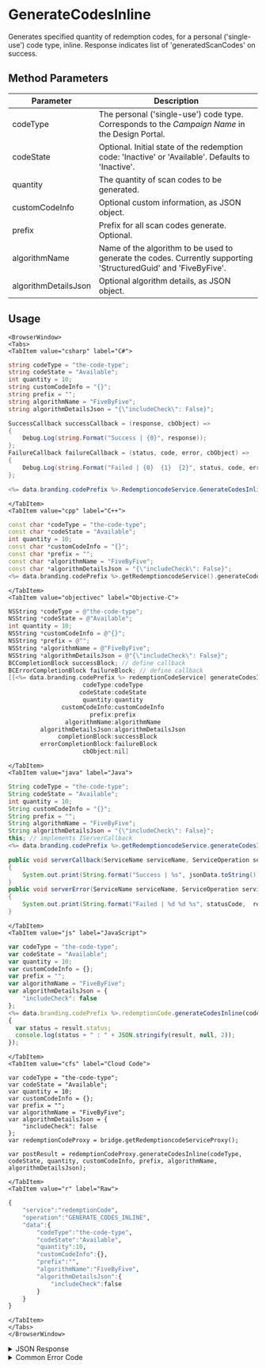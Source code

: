 # GenerateCodesInline
Generates specified quantity of redemption codes, for a personal ('single-use') code type, inline. Response indicates list of 'generatedScanCodes' on success.

<PartialServop service_name="redemptionCode" operation_name="GENERATE_CODES_INLINE" />

## Method Parameters
Parameter | Description
--------- | -----------
codeType | The personal ('single-use') code type. Corresponds to the _Campaign Name_ in the Design Portal.
codeState | Optional. Initial state of the redemption code: 'Inactive' or 'Available'. Defaults to 'Inactive'.
quantity | The quantity of scan codes to be generated.
customCodeInfo | Optional custom information, as JSON object.
prefix | Prefix for all scan codes generate. Optional.
algorithmName | Name of the algorithm to be used to generate the codes. Currently supporting 'StructuredGuid' and 'FiveByFive'.
algorithmDetailsJson | Optional algorithm details, as JSON object.

## Usage

```mdx-code-block
<BrowserWindow>
<Tabs>
<TabItem value="csharp" label="C#">
```

```csharp
string codeType = "the-code-type";
string codeState = "Available";
int quantity = 10;
string customCodeInfo = "{}";
string prefix = "";
string algorithmName = "FiveByFive";
string algorithmDetailsJson = "{\"includeCheck\": False}";

SuccessCallback successCallback = (response, cbObject) =>
{
    Debug.Log(string.Format("Success | {0}", response));
};
FailureCallback failureCallback = (status, code, error, cbObject) =>
{
    Debug.Log(string.Format("Failed | {0}  {1}  {2}", status, code, error));
};

<%= data.branding.codePrefix %>.RedemptioncodeService.GenerateCodesInline(codeType, codeState, quantity, customCodeInfo, prefix, algorithmName, algorithmDetailsJson, successCallback, failureCallback);
```

```mdx-code-block
</TabItem>
<TabItem value="cpp" label="C++">
```

```cpp
const char *codeType = "the-code-type";
const char *codeState = "Available";
int quantity = 10;
const char *customCodeInfo = "{}";
const char *prefix = "";
const char *algorithmName = "FiveByFive";
const char *algorithmDetailsJson = "{\"includeCheck\": False}";
<%= data.branding.codePrefix %>.getRedemptioncodeService().generateCodesInline(codeType, codeState, quantity, customCodeInfo, prefix, algorithmName, algorithmDetailsJson, this);
```

```mdx-code-block
</TabItem>
<TabItem value="objectivec" label="Objective-C">
```

```objectivec
NSString *codeType = @"the-code-type";
NSString *codeState = @"Available";
int quantity = 10;
NSString *customCodeInfo = @"{}";
NSString *prefix = @"";
NSString *algorithmName = @"FiveByFive";
NSString *algorithmDetailsJson = @"{\"includeCheck\": False}";
BCCompletionBlock successBlock; // define callback
BCErrorCompletionBlock failureBlock; // define callback
[[<%= data.branding.codePrefix %> redemptionCodeService] generateCodesInline:
                     codeType:codeType
                    codeState:codeState
                     quantity:quantity
               customCodeInfo:customCodeInfo
                       prefix:prefix
                algorithmName:algorithmName
         algorithmDetailsJson:algorithmDetailsJson
              completionBlock:successBlock
         errorCompletionBlock:failureBlock
                     cbObject:nil]
```

```mdx-code-block
</TabItem>
<TabItem value="java" label="Java">
```

```java
String codeType = "the-code-type";
String codeState = "Available";
int quantity = 10;
String customCodeInfo = "{}";
String prefix = "";
String algorithmName = "FiveByFive";
String algorithmDetailsJson = "{\"includeCheck\": False}";
this; // implements IServerCallback
<%= data.branding.codePrefix %>.getRedemptioncodeService.generateCodesInline(codeType, codeState, quantity, customCodeInfo, prefix, algorithmName, algorithmDetailsJson, this);

public void serverCallback(ServiceName serviceName, ServiceOperation serviceOperation, JSONObject jsonData)
{
    System.out.print(String.format("Success | %s", jsonData.toString()));
}
public void serverError(ServiceName serviceName, ServiceOperation serviceOperation, int statusCode, int reasonCode, String jsonError)
{
    System.out.print(String.format("Failed | %d %d %s", statusCode,  reasonCode, jsonError.toString()));
}

```

```mdx-code-block
</TabItem>
<TabItem value="js" label="JavaScript">
```

```javascript
var codeType = "the-code-type";
var codeState = "Available";
var quantity = 10;
var customCodeInfo = {};
var prefix = "";
var algorithmName = "FiveByFive";
var algorithmDetailsJson = {
    "includeCheck": false
};
<%= data.branding.codePrefix %>.redemptionCode.generateCodesInline(codeType, codeState, quantity, customCodeInfo, prefix, algorithmName, algorithmDetailsJson, result =>
{
  var status = result.status;
  console.log(status + " : " + JSON.stringify(result, null, 2));
});
```

```mdx-code-block
</TabItem>
<TabItem value="cfs" label="Cloud Code">
```

```cfscript
var codeType = "the-code-type";
var codeState = "Available";
var quantity = 10;
var customCodeInfo = {};
var prefix = "";
var algorithmName = "FiveByFive";
var algorithmDetailsJson = {
    "includeCheck": false
};
var redemptionCodeProxy = bridge.getRedemptioncodeServiceProxy();

var postResult = redemptionCodeProxy.generateCodesInline(codeType, codeState, quantity, customCodeInfo, prefix, algorithmName, algorithmDetailsJson);
```

```mdx-code-block
</TabItem>
<TabItem value="r" label="Raw">
```

```r
{
    "service":"redemptionCode",
    "operation":"GENERATE_CODES_INLINE",
    "data":{
        "codeType":"the-code-type",
        "codeState":"Available",
        "quantity":10,
        "customCodeInfo":{},
        "prefix":"",
        "algorithmName":"FiveByFive",
        "algorithmDetailsJson":{
            "includeCheck":false
        }
    }
}
```

```mdx-code-block
</TabItem>
</Tabs>
</BrowserWindow>
```
<details>
<summary>JSON Response</summary>

```json
{
  "data": {
    "generatedScanCodes": [
      "vfaok-yu7gy-y4ida-jhibz-rtikc",
      "umy5u-ok0hj-afsc9-cz0tc-1jkvw",
      "poclc-f5bo1-f1jfr-bh2tm-cvuuf",
      "ckqzl-ogn2x-isdyr-utgr4-azx7f",
      "iivv8-2fjbo-mnvl4-hwvwc-axurj",
      "zdgsq-tsywh-hbhnf-bt90z-bwzqs",
      "qji29-hjk0a-lrk4v-yvll7-gd3or",
      "yi0uu-fsxkv-tdz3o-ebds7-qbyhk",
      "sbozv-tcp5x-4nzlg-hykok-zmk66",
      "zuzis-l1qva-qixmz-e3n5f-5qax6"
    ],
    "message": "Generating 10 redemption codes using FiveByFive algorithm and options (includeCheck=false)"
  },
  "status": 200
}
```
</details>

<details>
<summary>Common Error Code</summary>

### Status Codes
Code | Name | Description
---- | ---- | -----------
40399 | REDEMPTION_CODE_TYPE_NOT_FOUND | The specified code type was not found
40660 | INVALID_PARAMETER_VALUE | Invalid quantity, cannot:exceed: 100
40753 | REDEMPTION_CODE_TYPE_DISABLED | Invalid code. Redemption code type has been disabled

</details>

